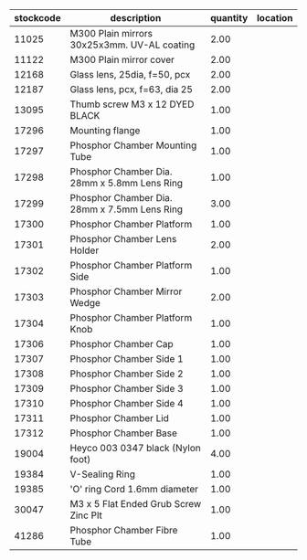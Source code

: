 |stockcode|description|quantity|location|
|---------|-----------|--------|--------|
|11025|M300 Plain mirrors 30x25x3mm.  UV-AL coating|2.00||
|11122|M300 Plain mirror cover|2.00||
|12168|Glass lens, 25dia, f=50, pcx|2.00||
|12187|Glass lens, pcx, f=63, dia 25|2.00||
|13095|Thumb screw M3 x 12 DYED BLACK|1.00||
|17296|Mounting flange|1.00||
|17297|Phosphor Chamber Mounting Tube|1.00||
|17298|Phosphor Chamber Dia. 28mm x 5.8mm Lens Ring|1.00||
|17299|Phosphor Chamber Dia. 28mm x 7.5mm Lens Ring|3.00||
|17300|Phosphor Chamber Platform|1.00||
|17301|Phosphor Chamber Lens Holder|2.00||
|17302|Phosphor Chamber Platform Side|1.00||
|17303|Phosphor Chamber Mirror Wedge|2.00||
|17304|Phosphor Chamber Platform Knob|1.00||
|17306|Phosphor Chamber Cap|1.00||
|17307|Phosphor Chamber Side 1|1.00||
|17308|Phosphor Chamber Side 2|1.00||
|17309|Phosphor Chamber Side 3|1.00||
|17310|Phosphor Chamber Side 4|1.00||
|17311|Phosphor Chamber Lid|1.00||
|17312|Phosphor Chamber Base|1.00||
|19004|Heyco 003 0347 black (Nylon foot)|4.00||
|19384|V-Sealing Ring|1.00||
|19385|'O' ring Cord 1.6mm diameter|1.00||
|30047|M3 x 5 Flat Ended Grub Screw Zinc Plt|1.00||
|41286|Phosphor Chamber Fibre Tube|1.00||
